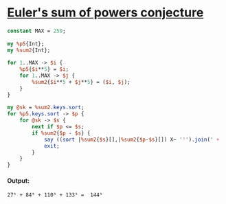 [1]: https://rosettacode.org/wiki/Euler's_sum_of_powers_conjecture

# [Euler's sum of powers conjecture][1]

```perl
constant MAX = 250;
 
my %p5{Int};
my %sum2{Int};
 
for 1..MAX -> $i {
    %p5{$i**5} = $i;
    for 1..MAX -> $j {
        %sum2{$i**5 + $j**5} = ($i, $j);
    }
}
 
my @sk = %sum2.keys.sort;
for %p5.keys.sort -> $p {
    for @sk -> $s {
        next if $p <= $s;
        if %sum2{$p - $s} {
            say ((sort |%sum2{$s}[],|%sum2{$p-$s}[]) X~ '⁵').join(' + ') ~ " =  %p5{$p}" ~ "⁵";
            exit;
        }
    }
}
```

#### Output:
```
27⁵ + 84⁵ + 110⁵ + 133⁵ =  144⁵
```